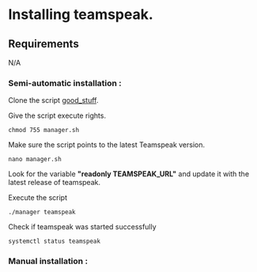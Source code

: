 # Installing teamspeak.

## Requirements

N/A

### Semi-automatic installation :

Clone the script [good_stuff](https://github.com/gulsevenyagiz/good_stuff). 

Give the script execute rights.

```
chmod 755 manager.sh
```
Make sure the script points to the latest Teamspeak version.

```
nano manager.sh
```
Look for the variable **"readonly TEAMSPEAK_URL"** and update it with the latest release of teamspeak.

Execute the script 
```
./manager teamspeak
```
Check if teamspeak was started successfully
```
systemctl status teamspeak
```

### Manual  installation :
